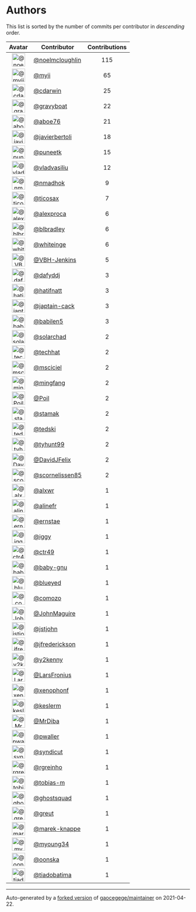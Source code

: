 # Authors

This list is sorted by the number of commits per contributor in _descending_ order.

Avatar|Contributor|Contributions
:-:|---|:-:
<img class='float-left rounded-1' src='https://avatars.githubusercontent.com/u/13322818?v=4' width='36' height='36' alt='@noelmcloughlin'>|[@noelmcloughlin](https://github.com/noelmcloughlin)|115
<img class='float-left rounded-1' src='https://avatars.githubusercontent.com/u/10231489?v=4' width='36' height='36' alt='@myii'>|[@myii](https://github.com/myii)|65
<img class='float-left rounded-1' src='https://avatars.githubusercontent.com/u/1121702?v=4' width='36' height='36' alt='@cdarwin'>|[@cdarwin](https://github.com/cdarwin)|25
<img class='float-left rounded-1' src='https://avatars.githubusercontent.com/u/1396878?v=4' width='36' height='36' alt='@gravyboat'>|[@gravyboat](https://github.com/gravyboat)|22
<img class='float-left rounded-1' src='https://avatars.githubusercontent.com/u/1800660?v=4' width='36' height='36' alt='@aboe76'>|[@aboe76](https://github.com/aboe76)|21
<img class='float-left rounded-1' src='https://avatars.githubusercontent.com/u/242396?v=4' width='36' height='36' alt='@javierbertoli'>|[@javierbertoli](https://github.com/javierbertoli)|18
<img class='float-left rounded-1' src='https://avatars.githubusercontent.com/u/528061?v=4' width='36' height='36' alt='@puneetk'>|[@puneetk](https://github.com/puneetk)|15
<img class='float-left rounded-1' src='https://avatars.githubusercontent.com/u/175579?v=4' width='36' height='36' alt='@vladvasiliu'>|[@vladvasiliu](https://github.com/vladvasiliu)|12
<img class='float-left rounded-1' src='https://avatars.githubusercontent.com/u/3374962?v=4' width='36' height='36' alt='@nmadhok'>|[@nmadhok](https://github.com/nmadhok)|9
<img class='float-left rounded-1' src='https://avatars.githubusercontent.com/u/1174343?v=4' width='36' height='36' alt='@ticosax'>|[@ticosax](https://github.com/ticosax)|7
<img class='float-left rounded-1' src='https://avatars.githubusercontent.com/u/252961?v=4' width='36' height='36' alt='@alexproca'>|[@alexproca](https://github.com/alexproca)|6
<img class='float-left rounded-1' src='https://avatars.githubusercontent.com/u/1435085?v=4' width='36' height='36' alt='@blbradley'>|[@blbradley](https://github.com/blbradley)|6
<img class='float-left rounded-1' src='https://avatars.githubusercontent.com/u/91293?v=4' width='36' height='36' alt='@whiteinge'>|[@whiteinge](https://github.com/whiteinge)|6
<img class='float-left rounded-1' src='https://avatars.githubusercontent.com/u/34718107?v=4' width='36' height='36' alt='@VBH-Jenkins'>|[@VBH-Jenkins](https://github.com/VBH-Jenkins)|5
<img class='float-left rounded-1' src='https://avatars.githubusercontent.com/u/4195158?v=4' width='36' height='36' alt='@dafyddj'>|[@dafyddj](https://github.com/dafyddj)|3
<img class='float-left rounded-1' src='https://avatars.githubusercontent.com/u/807283?v=4' width='36' height='36' alt='@hatifnatt'>|[@hatifnatt](https://github.com/hatifnatt)|3
<img class='float-left rounded-1' src='https://avatars.githubusercontent.com/u/16061886?v=4' width='36' height='36' alt='@japtain-cack'>|[@japtain-cack](https://github.com/japtain-cack)|3
<img class='float-left rounded-1' src='https://avatars.githubusercontent.com/u/117961?v=4' width='36' height='36' alt='@babilen5'>|[@babilen5](https://github.com/babilen5)|3
<img class='float-left rounded-1' src='https://avatars.githubusercontent.com/u/50369843?v=4' width='36' height='36' alt='@solarchad'>|[@solarchad](https://github.com/solarchad)|2
<img class='float-left rounded-1' src='https://avatars.githubusercontent.com/u/287147?v=4' width='36' height='36' alt='@techhat'>|[@techhat](https://github.com/techhat)|2
<img class='float-left rounded-1' src='https://avatars.githubusercontent.com/u/7060082?v=4' width='36' height='36' alt='@msciciel'>|[@msciciel](https://github.com/msciciel)|2
<img class='float-left rounded-1' src='https://avatars.githubusercontent.com/u/821695?v=4' width='36' height='36' alt='@mingfang'>|[@mingfang](https://github.com/mingfang)|2
<img class='float-left rounded-1' src='https://avatars.githubusercontent.com/u/534313?v=4' width='36' height='36' alt='@Poil'>|[@Poil](https://github.com/Poil)|2
<img class='float-left rounded-1' src='https://avatars.githubusercontent.com/u/5549415?v=4' width='36' height='36' alt='@stamak'>|[@stamak](https://github.com/stamak)|2
<img class='float-left rounded-1' src='https://avatars.githubusercontent.com/u/1806188?v=4' width='36' height='36' alt='@tedski'>|[@tedski](https://github.com/tedski)|2
<img class='float-left rounded-1' src='https://avatars.githubusercontent.com/u/12551470?v=4' width='36' height='36' alt='@tyhunt99'>|[@tyhunt99](https://github.com/tyhunt99)|2
<img class='float-left rounded-1' src='https://avatars.githubusercontent.com/u/263432?v=4' width='36' height='36' alt='@DavidJFelix'>|[@DavidJFelix](https://github.com/DavidJFelix)|2
<img class='float-left rounded-1' src='https://avatars.githubusercontent.com/u/5145555?v=4' width='36' height='36' alt='@scornelissen85'>|[@scornelissen85](https://github.com/scornelissen85)|2
<img class='float-left rounded-1' src='https://avatars.githubusercontent.com/u/1920805?v=4' width='36' height='36' alt='@alxwr'>|[@alxwr](https://github.com/alxwr)|1
<img class='float-left rounded-1' src='https://avatars.githubusercontent.com/u/4754654?v=4' width='36' height='36' alt='@alinefr'>|[@alinefr](https://github.com/alinefr)|1
<img class='float-left rounded-1' src='https://avatars.githubusercontent.com/u/3441274?v=4' width='36' height='36' alt='@ernstae'>|[@ernstae](https://github.com/ernstae)|1
<img class='float-left rounded-1' src='https://avatars.githubusercontent.com/u/20441?v=4' width='36' height='36' alt='@iggy'>|[@iggy](https://github.com/iggy)|1
<img class='float-left rounded-1' src='https://avatars.githubusercontent.com/u/1297771?v=4' width='36' height='36' alt='@ctr49'>|[@ctr49](https://github.com/ctr49)|1
<img class='float-left rounded-1' src='https://avatars.githubusercontent.com/u/1233212?v=4' width='36' height='36' alt='@baby-gnu'>|[@baby-gnu](https://github.com/baby-gnu)|1
<img class='float-left rounded-1' src='https://avatars.githubusercontent.com/u/9766?v=4' width='36' height='36' alt='@blueyed'>|[@blueyed](https://github.com/blueyed)|1
<img class='float-left rounded-1' src='https://avatars.githubusercontent.com/u/5060511?v=4' width='36' height='36' alt='@comozo'>|[@comozo](https://github.com/comozo)|1
<img class='float-left rounded-1' src='https://avatars.githubusercontent.com/u/440033?v=4' width='36' height='36' alt='@JohnMaguire'>|[@JohnMaguire](https://github.com/JohnMaguire)|1
<img class='float-left rounded-1' src='https://avatars.githubusercontent.com/u/459014?v=4' width='36' height='36' alt='@jstjohn'>|[@jstjohn](https://github.com/jstjohn)|1
<img class='float-left rounded-1' src='https://avatars.githubusercontent.com/u/1923178?v=4' width='36' height='36' alt='@jfrederickson'>|[@jfrederickson](https://github.com/jfrederickson)|1
<img class='float-left rounded-1' src='https://avatars.githubusercontent.com/u/1659040?v=4' width='36' height='36' alt='@y2kenny'>|[@y2kenny](https://github.com/y2kenny)|1
<img class='float-left rounded-1' src='https://avatars.githubusercontent.com/u/609378?v=4' width='36' height='36' alt='@LarsFronius'>|[@LarsFronius](https://github.com/LarsFronius)|1
<img class='float-left rounded-1' src='https://avatars.githubusercontent.com/u/7139195?v=4' width='36' height='36' alt='@xenophonf'>|[@xenophonf](https://github.com/xenophonf)|1
<img class='float-left rounded-1' src='https://avatars.githubusercontent.com/u/3018310?v=4' width='36' height='36' alt='@keslerm'>|[@keslerm](https://github.com/keslerm)|1
<img class='float-left rounded-1' src='https://avatars.githubusercontent.com/u/37332424?v=4' width='36' height='36' alt='@MrDiba'>|[@MrDiba](https://github.com/MrDiba)|1
<img class='float-left rounded-1' src='https://avatars.githubusercontent.com/u/438648?v=4' width='36' height='36' alt='@pwaller'>|[@pwaller](https://github.com/pwaller)|1
<img class='float-left rounded-1' src='https://avatars.githubusercontent.com/u/476168?v=4' width='36' height='36' alt='@syndicut'>|[@syndicut](https://github.com/syndicut)|1
<img class='float-left rounded-1' src='https://avatars.githubusercontent.com/u/6969134?v=4' width='36' height='36' alt='@rgreinho'>|[@rgreinho](https://github.com/rgreinho)|1
<img class='float-left rounded-1' src='https://avatars.githubusercontent.com/u/3762852?v=4' width='36' height='36' alt='@tobias-m'>|[@tobias-m](https://github.com/tobias-m)|1
<img class='float-left rounded-1' src='https://avatars.githubusercontent.com/u/903488?v=4' width='36' height='36' alt='@ghostsquad'>|[@ghostsquad](https://github.com/ghostsquad)|1
<img class='float-left rounded-1' src='https://avatars.githubusercontent.com/u/1388?v=4' width='36' height='36' alt='@greut'>|[@greut](https://github.com/greut)|1
<img class='float-left rounded-1' src='https://avatars.githubusercontent.com/u/6347747?v=4' width='36' height='36' alt='@marek-knappe'>|[@marek-knappe](https://github.com/marek-knappe)|1
<img class='float-left rounded-1' src='https://avatars.githubusercontent.com/u/879922?v=4' width='36' height='36' alt='@myoung34'>|[@myoung34](https://github.com/myoung34)|1
<img class='float-left rounded-1' src='https://avatars.githubusercontent.com/u/3889139?v=4' width='36' height='36' alt='@oonska'>|[@oonska](https://github.com/oonska)|1
<img class='float-left rounded-1' src='https://avatars.githubusercontent.com/u/3767479?v=4' width='36' height='36' alt='@tiadobatima'>|[@tiadobatima](https://github.com/tiadobatima)|1

---

Auto-generated by a [forked version](https://github.com/myii/maintainer) of [gaocegege/maintainer](https://github.com/gaocegege/maintainer) on 2021-04-22.
